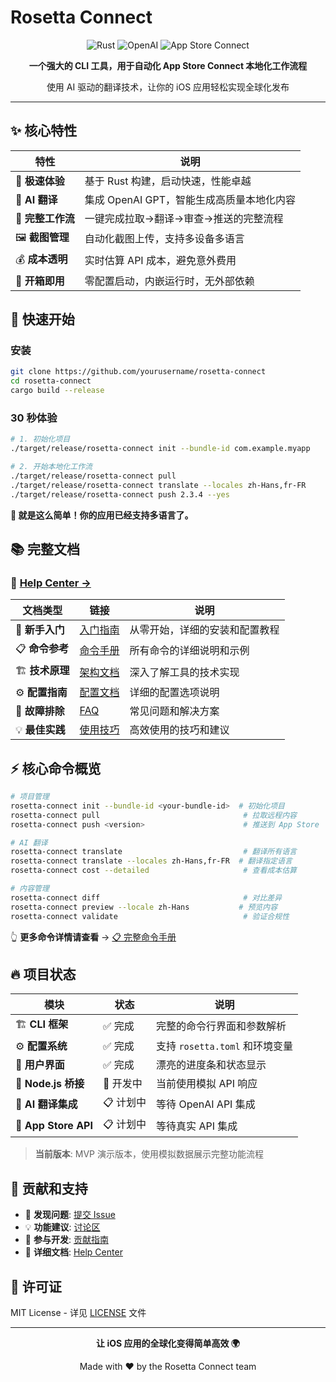 # Rosetta Connect

<p align="center">
  <img src="https://img.shields.io/badge/Rust-000000?style=for-the-badge&logo=rust&logoColor=white" alt="Rust">
  <img src="https://img.shields.io/badge/OpenAI-412991?style=for-the-badge&logo=openai&logoColor=white" alt="OpenAI">
  <img src="https://img.shields.io/badge/App_Store_Connect-0D96F6?style=for-the-badge&logo=apple&logoColor=white" alt="App Store Connect">
</p>

<p align="center">
  <strong>一个强大的 CLI 工具，用于自动化 App Store Connect 本地化工作流程</strong>
</p>

<p align="center">
  使用 AI 驱动的翻译技术，让你的 iOS 应用轻松实现全球化发布
</p>

---

## ✨ 核心特性

| 特性 | 说明 |
|------|------|
| 🚀 **极速体验** | 基于 Rust 构建，启动快速，性能卓越 |
| 🤖 **AI 翻译** | 集成 OpenAI GPT，智能生成高质量本地化内容 |
| 📱 **完整工作流** | 一键完成拉取→翻译→审查→推送的完整流程 |
| 🖼️ **截图管理** | 自动化截图上传，支持多设备多语言 |
| 💰 **成本透明** | 实时估算 API 成本，避免意外费用 |
| 🔧 **开箱即用** | 零配置启动，内嵌运行时，无外部依赖 |

## 🚀 快速开始

### 安装
```bash
git clone https://github.com/yourusername/rosetta-connect
cd rosetta-connect
cargo build --release
```

### 30 秒体验
```bash
# 1. 初始化项目
./target/release/rosetta-connect init --bundle-id com.example.myapp

# 2. 开始本地化工作流
./target/release/rosetta-connect pull
./target/release/rosetta-connect translate --locales zh-Hans,fr-FR
./target/release/rosetta-connect push 2.3.4 --yes
```

**🎉 就是这么简单！你的应用已经支持多语言了。**

## 📚 完整文档

### 📖 [Help Center →](./help-center/README.md)

| 文档类型 | 链接 | 说明 |
|----------|------|------|
| 🏁 **新手入门** | [入门指南](./help-center/getting-started.md) | 从零开始，详细的安装和配置教程 |
| 📋 **命令参考** | [命令手册](./help-center/commands.md) | 所有命令的详细说明和示例 |
| 🏗️ **技术原理** | [架构文档](./help-center/architecture.md) | 深入了解工具的技术实现 |
| ⚙️ **配置指南** | [配置文档](./help-center/configuration.md) | 详细的配置选项说明 |
| 🔧 **故障排除** | [FAQ](./help-center/troubleshooting.md) | 常见问题和解决方案 |
| 💡 **最佳实践** | [使用技巧](./help-center/best-practices.md) | 高效使用的技巧和建议 |

## ⚡ 核心命令概览

```bash
# 项目管理
rosetta-connect init --bundle-id <your-bundle-id>  # 初始化项目
rosetta-connect pull                                # 拉取远程内容
rosetta-connect push <version>                      # 推送到 App Store

# AI 翻译
rosetta-connect translate                           # 翻译所有语言
rosetta-connect translate --locales zh-Hans,fr-FR  # 翻译指定语言
rosetta-connect cost --detailed                     # 查看成本估算

# 内容管理
rosetta-connect diff                                # 对比差异
rosetta-connect preview --locale zh-Hans           # 预览内容
rosetta-connect validate                            # 验证合规性
```

👆 **更多命令详情请查看** → [📋 完整命令手册](./help-center/commands.md)

## 🔥 项目状态

| 模块 | 状态 | 说明 |
|------|------|------|
| 🏗️ **CLI 框架** | ✅ 完成 | 完整的命令行界面和参数解析 |
| ⚙️ **配置系统** | ✅ 完成 | 支持 `rosetta.toml` 和环境变量 |
| 🎨 **用户界面** | ✅ 完成 | 漂亮的进度条和状态显示 |
| 🔌 **Node.js 桥接** | 🚧 开发中 | 当前使用模拟 API 响应 |
| 🤖 **AI 翻译集成** | 📋 计划中 | 等待 OpenAI API 集成 |
| 📱 **App Store API** | 📋 计划中 | 等待真实 API 集成 |

> **当前版本**: MVP 演示版本，使用模拟数据展示完整功能流程

## 🤝 贡献和支持

- 🐛 **发现问题**: [提交 Issue](https://github.com/yourusername/rosetta-connect/issues)
- 💡 **功能建议**: [讨论区](https://github.com/yourusername/rosetta-connect/discussions)  
- 🔧 **参与开发**: [贡献指南](./help-center/contributing.md)
- 📖 **详细文档**: [Help Center](./help-center/README.md)

## 📄 许可证

MIT License - 详见 [LICENSE](./LICENSE) 文件

---

<p align="center">
  <strong>让 iOS 应用的全球化变得简单高效 🌍</strong>
</p>

<p align="center">
  Made with ❤️ by the Rosetta Connect team
</p>